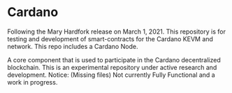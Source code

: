 # Cardano
Following the Mary Hardfork release on March 1, 2021. This repository is for 
testing and development of smart-contracts for the Cardano KEVM and network. 
This repo includes a Cardano Node.

A core component that is used to participate in the Cardano decentralized blockchain.
This is an experimental repository under active research and development. Notice: (Missing files) 
Not currently Fully Functional and a work in progress.
